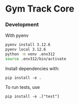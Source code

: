 # Gym Track Core

### Development

With pyenv

```bash
pyenv install 3.12.6
pyenv local 3.12.6
python -m venv .env312
source .env312/bin/activate
```

Install dependencies with:
```
pip install -e .
```

To run tests, use
```
pip install -e .["test"]
```